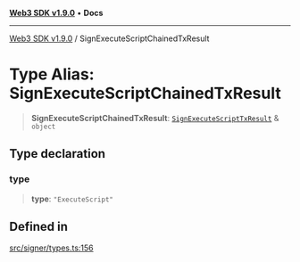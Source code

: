 [**Web3 SDK v1.9.0**](../README.md) • **Docs**

***

[Web3 SDK v1.9.0](../globals.md) / SignExecuteScriptChainedTxResult

# Type Alias: SignExecuteScriptChainedTxResult

> **SignExecuteScriptChainedTxResult**: [`SignExecuteScriptTxResult`](../interfaces/SignExecuteScriptTxResult.md) & `object`

## Type declaration

### type

> **type**: `"ExecuteScript"`

## Defined in

[src/signer/types.ts:156](https://github.com/Mystic-Nayy/alephium-web3/blob/ee41f5e0e7d7fb0b155fe62f05b2ac03772895ca/packages/web3/src/signer/types.ts#L156)
